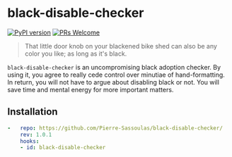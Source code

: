 # black-disable-checker

[![PyPI version](https://badge.fury.io/py/black-disable-checker.svg)](https://badge.fury.io/py/black-disable-checker)
[![PRs Welcome](https://img.shields.io/badge/PRs-welcome-brightgreen.svg?style=flat-square)](http://makeapullrequest.com)

> That little door knob on your blackened bike shed can also be any color you like; as long as it's black.

`black-disable-checker` is an uncompromising black adoption checker.
By using it, you agree to really cede control over minutiae of hand-formatting.
In return, you will not have to argue about disabling black or not. You will save
time and mental energy for more important matters.

## Installation

```yaml
-   repo: https://github.com/Pierre-Sassoulas/black-disable-checker/
    rev: 1.0.1
    hooks:
    - id: black-disable-checker
```